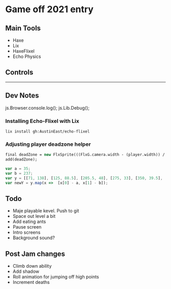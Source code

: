 # Game off 2021 entry

## Main Tools
- Haxe
- Lix
- HaxeFlixel
- Echo Physics

## Controls

---
## Dev Notes

js.Browser.console.log();
js.Lib.Debug();
### Installing Echo-Flixel with Lix
```
lix install gh:AustinEast/echo-flixel
```

### Adjusting player deadzone helper
```haxe
final deadZone = new FlxSprite(((FlxG.camera.width - (player.width)) / 2) - 200, ((FlxG.camera.height - player.height) / 2 - player.height * 0.25)).makeGraphic(Std.int(player.width), Std.int(player.height), 0xFF000000);
add(deadZone);
```

```js
var a = 35;
var b = 237;
var y = [[71, 138], [125, 88.5], [205.5, 48], [275, 33], [350, 39.5], [418, 65.5], [445.5, 88.5]];
var newY = y.map(x =>  [x[0] - a, x[1] - b]);
```

## Todo
- Maje playable kevel. Push to git
- Space out level a bit
- Add eating ants
- Pause screen
- Intro screens
- Background sound?

## Post Jam changes
- Climb down ability
- Add shadow
- Roll animation for jumping off high points
- Increment deaths